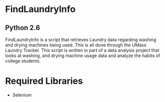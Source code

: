 # FindLaundryInfo
## Python 2.6
FindLaundryInfo is a script that retrieves Laundry data regarding washing and drying machines being used. This is all done through the UMass Laundry Tracker.
This script is written in part of a data analysis project that looks at washing, and drying machine usage data and analyze the habits of college students.

# Required Libraries
* Selenium
